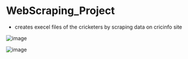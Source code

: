 # WebScraping_Project
- creates execel files of the cricketers by scraping data on cricinfo site

![image](https://user-images.githubusercontent.com/56244788/120072210-46d3e100-c0b0-11eb-91c6-98f18088940b.png)


![image](https://user-images.githubusercontent.com/56244788/120072263-961a1180-c0b0-11eb-80f2-c5b69348e18b.png)

